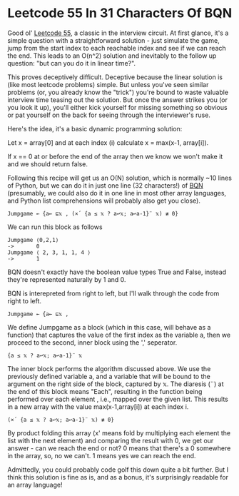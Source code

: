 # Leetcode 55 In 31 Characters Of BQN

Good ol' [Leetcode 55](https://leetcode.com/problems/jump-game/), a classic in the interview circuit. At first glance, it's a simple question with a straightforward solution - just simulate the game, jump from the start index to each reachable index and see if we can reach the end. This leads to an O(n^2) solution and inevitably to the follow up question: "but can you do it in linear time?".

This proves deceptively difficult. Deceptive because the linear solution is (like most leetcode problems) simple. But unless you've seen similar problems (or, you already know the "trick") you're bound to waste valuable interview time teasing out the solution. But once the answer strikes you (or you look it up), you'll either kick yourself for missing something so obvious or pat yourself on the back for seeing through the interviewer's ruse.

Here's the idea, it's a basic dynamic programming solution:

Let x = array[0] and at each index (i) calculate x = max(x-1, array[i]).

If x == 0 at or before the end of the array then we know we won't make it and we should return false.

Following this recipe will get us an O(N) solution, which is normally ~10 lines of Python, but we can do it in just one line (32 characters!) of [BQN](https://mlochbaum.github.io/BQN/index.html) (presumably, we could also do it in one line in most other array languages, and Python list comprehensions will probably also get you close).

```
Jumpgame ← {a← ⊑𝕩 , (×´ {a ≤ 𝕩 ? a↩𝕩; a↩a-1}¨ 𝕩) ≢ 0}

```

We can run this block as follows

```
Jumpgame ⟨0,2,1⟩
->		 0
Jumpgame ⟨ 2, 3, 1, 1, 4 ⟩
->		 1 
```

BQN doesn't exactly have the boolean value types True and False, instead they're represented naturally by 1 and 0.

BQN is interepreted from right to left, but I'll walk through the code from right to left.

```
Jumpgame ← {a← ⊑𝕩 , 
```

We define Jumpgame as a block (which in this case, will behave as a function) that captures the value of the first index as the variable a, then we proceed to the second, inner block using the ',' seperator.

```
{a ≤ 𝕩 ? a↩𝕩; a↩a-1}¨ 𝕩
```

The inner block performs the algorithm discussed above. We use the previously defined variable a, and a variable that will be bound to the argument on the right side of the block, captured by 𝕩. The diaresis (¨) at the end of this block means "Each", resulting in the function being performed over each element , i.e., mapped over the given list. This results in a new array with the value max(x-1,array[i]) at each index i.

```
(×´ {a ≤ 𝕩 ? a↩𝕩; a↩a-1}¨ 𝕩) ≢ 0}
```

By product folding this array (x' means fold by multiplying each element the list with the next element) and comparing the result with 0, we get our answer - can we reach the end or not? 0 means that there's a 0 somewhere in the array, so, no we can't. 1 means yes we can reach the end.


Admittedly, you could probably code golf this down quite a bit further. But I think this solution is fine as is, and as a bonus, it's surprisingly readable for an array language!